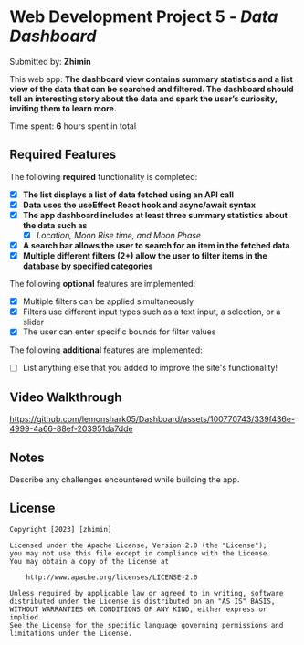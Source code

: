 # Web Development Project 5 - *Data Dashboard*

Submitted by: **Zhimin**

This web app: **The dashboard view contains summary statistics and a list view of the data that can be searched and filtered. The dashboard should tell an interesting story about the data and spark the user’s curiosity, inviting them to learn more.**

Time spent: **6** hours spent in total

## Required Features

The following **required** functionality is completed:

- [x] **The list displays a list of data fetched using an API call**
- [x] **Data uses the useEffect React hook and async/await syntax**
- [x] **The app dashboard includes at least three summary statistics about the data such as**
  - [x] *Location, Moon Rise time, and Moon Phase*
- [x] **A search bar allows the user to search for an item in the fetched data**
- [x] **Multiple different filters (2+) allow the user to filter items in the database by specified categories**

The following **optional** features are implemented:

- [x] Multiple filters can be applied simultaneously
- [x] Filters use different input types such as a text input, a selection, or a slider
- [x] The user can enter specific bounds for filter values

The following **additional** features are implemented:

* [ ] List anything else that you added to improve the site's functionality!

## Video Walkthrough


https://github.com/lemonshark05/Dashboard/assets/100770743/339f436e-4999-4a66-88ef-203951da7dde


## Notes

Describe any challenges encountered while building the app.

## License

    Copyright [2023] [zhimin]

    Licensed under the Apache License, Version 2.0 (the "License");
    you may not use this file except in compliance with the License.
    You may obtain a copy of the License at

        http://www.apache.org/licenses/LICENSE-2.0

    Unless required by applicable law or agreed to in writing, software
    distributed under the License is distributed on an "AS IS" BASIS,
    WITHOUT WARRANTIES OR CONDITIONS OF ANY KIND, either express or implied.
    See the License for the specific language governing permissions and
    limitations under the License.
